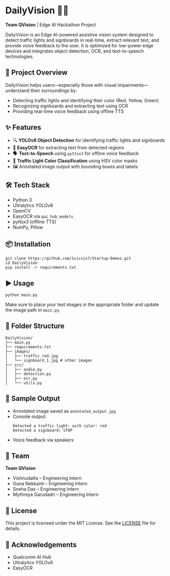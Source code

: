 
<!DOCTYPE html>
<html lang="en">
<head>
    <meta charset="UTF-8">
   
    
</head>
<body>

<h1>DailyVision 🚦🧠</h1>
<p><strong>Team QVision</strong> | Edge AI Hackathon Project</p>

<p>DailyVision is an Edge AI-powered assistive vision system designed to detect traffic lights and signboards in real-time, extract relevant text, and provide voice feedback to the user. It is optimized for low-power edge devices and integrates object detection, OCR, and text-to-speech technologies.</p>

<h2>🚀 Project Overview</h2>
<p>DailyVision helps users—especially those with visual impairments—understand their surroundings by:</p>
<ul>
    <li>Detecting traffic lights and identifying their color (Red, Yellow, Green)</li>
    <li>Recognizing signboards and extracting text using OCR</li>
    <li>Providing real-time voice feedback using offline TTS</li>
</ul>

<h2>✨ Features</h2>
<ul>
    <li>🔍 <strong>YOLOv8 Object Detection</strong> for identifying traffic lights and signboards</li>
    <li>🧾 <strong>EasyOCR</strong> for extracting text from detected regions</li>
    <li>🗣️ <strong>Text-to-Speech</strong> using <code>pyttsx3</code> for offline voice feedback</li>
    <li>🎨 <strong>Traffic Light Color Classification</strong> using HSV color masks</li>
    <li>🖼️ Annotated image output with bounding boxes and labels</li>
</ul>

<h2>🛠️ Tech Stack</h2>
<ul>
    <li>Python 3</li>
    <li>Ultralytics YOLOv8</li>
    <li>OpenCV</li>
    <li>EasyOCR via <code>qai_hub_models</code></li>
    <li>pyttsx3 (offline TTS)</li>
    <li>NumPy, Pillow</li>
</ul>

<h2>📦 Installation</h2>
<pre><code>git clone https://github.com/1vicvis7/Startup-Demos.git
cd DailyVision
pip install -r requirements.txt
</code></pre>

<h2>▶️ Usage</h2>
<pre><code>python main.py</code></pre>
<p>Make sure to place your test images in the appropriate folder and update the image path in <code>main.py</code>.</p>

<h2>📁 Folder Structure</h2>
<pre><code>DailyVision/
├── main.py
├── requirements.txt
├── images/
│   ├── traffic_red.jpg
│   └── signboard_1.jpg # other images
├── src/
│   ├── audio.py
│   ├── detection.py
│   ├── ocr.py
│   └── utils.py
</code></pre>

<h2>🧪 Sample Output</h2>
<ul>
    <li>Annotated image saved as <code>annotated_output.jpg</code></li>
    <li>Console output:
        <pre><code>Detected a traffic light: with color: red
Detected a signboard: STOP</code></pre>
    </li>
    <li>Voice feedback via speakers</li>
</ul>

<h2>👥 Team</h2>
<p><strong>Team QVision</strong></p>
<ul>
    <li>Vishnudatta – Engineering Intern</li>
    <li>Guna Nekkanti – Engineering Intern</li>
    <li>Sneha Das – Engineering Intern</li>
    <li>Mythreya Garudadri – Engineering Intern</li>
</ul>

<h2>📄 License</h2>
<p>This project is licensed under the MIT License. See the <a href="https://github.com/qualcomm/Startup-Demos/blob/main/LICENSE.txt">LICENSE</a> file for details.</p>

<h2>🏁 Acknowledgements</h2>
<ul>
    <li>Qualcomm AI Hub</li>
    <li>Ultralytics YOLOv8</li>
    <li>EasyOCR</li>
</ul>

</body>
</html>
